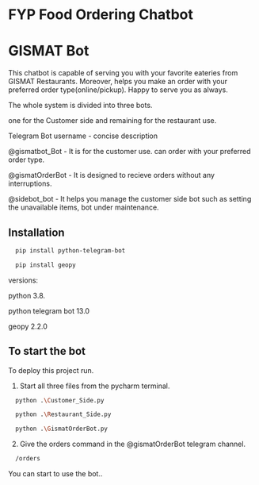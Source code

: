 # FYP Food Ordering Chatbot

# GISMAT Bot

This chatbot is capable of serving you with your favorite eateries from GISMAT Restaurants. Moreover, helps you make an order with your preferred order type(online/pickup). Happy to serve you as always.

The whole system is divided into three bots. 


one for the Customer side and remaining for the restaurant use.

Telegram Bot username -  concise description

@gismatbot_Bot - It is for the customer use. can order with your preferred order type.

@gismatOrderBot - It is designed to recieve orders without any interruptions.

@sidebot_bot - It helps you manage the customer side bot such as setting the unavailable items, bot under maintenance. 
## Installation

```bash
  pip install python-telegram-bot
```
```bash
  pip install geopy
```

versions: 

python 3.8.

python telegram bot 13.0

geopy 2.2.0
## To start the bot

To deploy this project run.

1. Start all three files from the pycharm terminal.

```bash
  python .\Customer_Side.py
```

```bash
  python .\Restaurant_Side.py
```
```bash
  python .\GismatOrderBot.py
```

2. Give the orders command in the @gismatOrderBot telegram channel. 

```bash
  /orders
```
You can start to use the bot..
